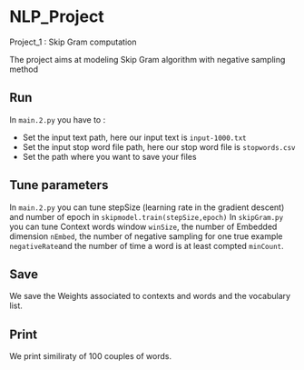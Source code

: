 # NLP_Project
Project_1 : Skip Gram computation

The project aims at modeling Skip Gram  algorithm with negative sampling method

## Run

In `main.2.py` you have to :
- Set the input text path, here our input text is `input-1000.txt`
- Set the input stop word file path, here our stop word file is `stopwords.csv`
- Set the path where you want to save your files

## Tune parameters

In `main.2.py` you can tune stepSize (learning rate in the gradient descent) and number of epoch in `skipmodel.train(stepSize,epoch)`
In `skipGram.py` you can tune Context words window `winSize`, the number of Embedded dimension `nEmbed`, the number of negative sampling for one true example `negativeRate`and the number of time a word is at least compted `minCount`.

## Save

We save the Weights associated to contexts and words and the vocabulary list.

## Print

We print similiraty of 100 couples of words.

